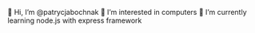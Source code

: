 👋 Hi, I’m @patrycjabochnak
👀 I’m interested in computers
🌱 I’m currently learning node.js with express framework
